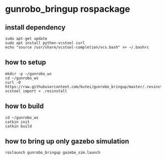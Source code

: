 # gunrobo_bringup rospackage

## install dependency
```
sudo apt-get update
sudo apt install python-vcstool curl
echo "source /usr/share/vcstool-completion/vcs.bash" >> ~/.bashrc
```

## how to setup
```
mkdir -p ~/gunrobo_ws
cd ~/gunrobo_ws
curl -O https://raw.githubusercontent.com/kutei/gunrobo_bringup/master/.rosinstall
vcstool import < .rosinstall
```

## how to build
```
cd ~/gunrobo_ws
catkin init
catkin build
```

## how to bring up only gazebo simulation
```
roslaunch gunrobo_bringup gazebo_sim.launch
```
